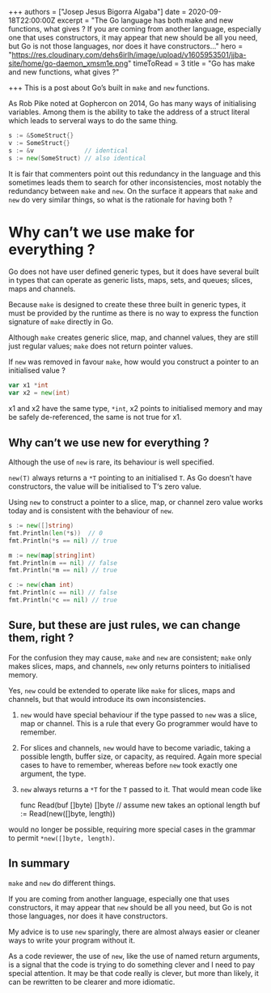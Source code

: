 +++
authors = ["Josep Jesus Bigorra Algaba"]
date = 2020-09-18T22:00:00Z
excerpt = "The Go language has both make and new functions, what gives ? If you are coming from another language, especially one that uses constructors, it may appear that new should be all you need, but Go is not those languages, nor does it have constructors..."
hero = "https://res.cloudinary.com/dehs6irlh/image/upload/v1605953501/jjba-site/home/go-daemon_xmsm1e.png"
timeToRead = 3
title = "Go has make and new functions, what gives ?"

+++
This is a post about Go’s built in `make` and `new` functions.

As Rob Pike noted at Gophercon on 2014, Go has many ways of initialising variables. Among them is the ability to take the address of a struct literal which leads to serveral ways to do the same thing.

```go
s := &SomeStruct{}
v := SomeStruct{}
s := &v              // identical
s := new(SomeStruct) // also identical
```

It is fair that commenters point out this redundancy in the language and this sometimes leads them to search for other inconsistencies, most notably the redundancy between `make` and `new`. On the surface it appears that `make` and `new` do very similar things, so what is the rationale for having both ?

# Why can’t we use make for everything ?

Go does not have user defined generic types, but it does have several built in types that can operate as generic lists, maps, sets, and queues; slices, maps and channels.

Because `make` is designed to create these three built in generic types, it must be provided by the runtime as there is no way to express the function signature of `make` directly in Go.

Although `make` creates generic slice, map, and channel values, they are still just regular values; `make` does not return pointer values.

If `new` was removed in favour `make`, how would you construct a pointer to an initialised value ?

```go
var x1 *int
var x2 = new(int)
```

x1 and x2 have the same type, `*int`, x2 points to initialised memory and may be safely de-referenced, the same is not true for x1.

## Why can’t we use new for everything ?

Although the use of `new` is rare, its behaviour is well specified.

`new(T)` always returns a `*T` pointing to an initialised `T`. As Go doesn’t have constructors, the value will be initialised to T‘s zero value.

Using `new` to construct a pointer to a slice, map, or channel zero value works today and is consistent with the behaviour of `new`.

```go
s := new([]string)
fmt.Println(len(*s))  // 0
fmt.Println(*s == nil) // true

m := new(map[string]int)
fmt.Println(m == nil) // false
fmt.Println(*m == nil) // true

c := new(chan int)
fmt.Println(c == nil) // false
fmt.Println(*c == nil) // true
```

## Sure, but these are just rules, we can change them, right ?

For the confusion they may cause, `make` and `new` are consistent; `make` only makes slices, maps, and channels, `new` only returns pointers to initialised memory.

Yes, `new` could be extended to operate like `make` for slices, maps and channels, but that would introduce its own inconsistencies.

1. `new` would have special behaviour if the type passed to `new` was a slice, map or channel. This is a rule that every Go programmer would have to remember.
2. For slices and channels, `new` would have to become variadic, taking a possible length, buffer size, or capacity, as required. Again more special cases to have to remember, whereas before `new` took exactly one argument, the type.
3. `new` always returns a `*T` for the `T` passed to it. That would mean code like

    func Read(buf []byte) []byte
        // assume new takes an optional length
        buf := Read(new([]byte, length))

would no longer be possible, requiring more special cases in the grammar to permit `*new([]byte, length)`.

## In summary

`make` and `new` do different things.

If you are coming from another language, especially one that uses constructors, it may appear that `new` should be all you need, but Go is not those languages, nor does it have constructors.

My advice is to use `new` sparingly, there are almost always easier or cleaner ways to write your program without it.

As a code reviewer, the use of `new`, like the use of named return arguments, is a signal that the code is trying to do something clever and I need to pay special attention. It may be that code really is clever, but more than likely, it can be rewritten to be clearer and more idiomatic.